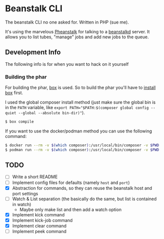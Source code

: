 # Beanstalk CLI

The beanstalk CLI no one asked for. Written in PHP (sue me).

It's using the marvelous [Pheanstalk](https://github.com/pheanstalk/pheanstalk) for talking to a [beanstalkd](https://github.com/beanstalkd/beanstalkd) server. It allows you to list tubes, "manage" jobs and add new jobs to the queue.

## Development Info

The following info is for when you want to hack on it yourself

### Building the phar

For building the phar, [box](https://box-project.github.io/box/) is used. So to build the phar you'll have to [install box](https://box-project.github.io/box/installation/#installation) first. 

I used the global composer install method (just make sure the global bin is in the `PATH` variable, like `export PATH="$PATH:$(composer global config --quiet --global --absolute bin-dir)"`).

```bash
$ box compile
```

If you want to use the docker/podman method you can use the following command:

```bash
$ docker run --rm -v $(which composer):/usr/local/bin/composer -v $PWD:$PWD -w $PWD -ti docker.io/boxproject/box compile
$ podman run --rm -v $(which composer):/usr/local/bin/composer -v $PWD:$PWD -w $PWD -ti docker.io/boxproject/box compile
```

## TODO

- [ ] Write a short README
- [ ] Implement config files for defaults (namely `host` and `port`)
- [x] Abstraction for commands, so they can reuse the beanstalk host and port settings
- [ ] Watch & List separation (the basically do the same, but list is contained in watch)
    - Maybe only make list and then add a watch option
- [x] Implement kick command
- [x] Implement kick-job command
- [x] Implement clear command
- [ ] Implement peek command
